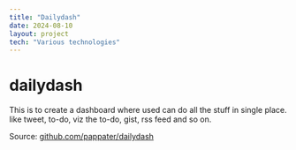 ```yaml
---
title: "Dailydash"
date: 2024-08-10
layout: project
tech: "Various technologies"
---
```


# dailydash
This is to create a dashboard where used can do all the stuff in single place. like tweet, to-do, viz the to-do, gist, rss feed and so on.


Source: [github.com/pappater/dailydash](https://github.com/pappater/dailydash)
